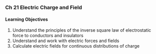 ### Ch 21 Electric Charge and Field

#### Learning Objectives
1. Understand the principles of the inverse square law of electrostatic force to conductors and insulators
2. Understand and work with electric forces and fields
3. Calculate electric fields for continuous distributions of charge
